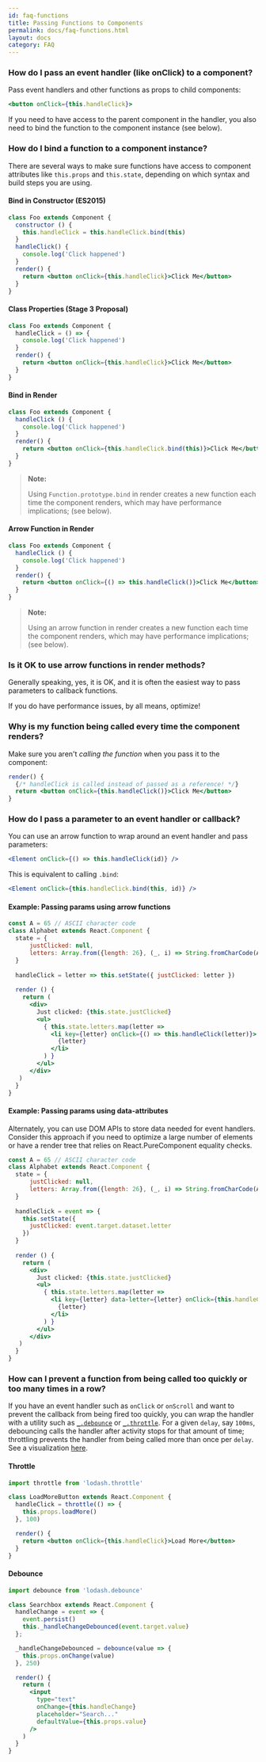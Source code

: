 ```yaml
---
id: faq-functions
title: Passing Functions to Components
permalink: docs/faq-functions.html
layout: docs
category: FAQ
---
```


### How do I pass an event handler (like onClick) to a component?

Pass event handlers and other functions as props to child components:

```jsx
<button onClick={this.handleClick}>
```

If you need to have access to the parent component in the handler, you also need to bind the function to the component instance (see below).

### How do I bind a function to a component instance?

There are several ways to make sure functions have access to component attributes like `this.props` and `this.state`, depending on which syntax and build steps you are using.

#### Bind in Constructor (ES2015)

```jsx
class Foo extends Component {
  constructor () {
    this.handleClick = this.handleClick.bind(this)
  }
  handleClick() {
    console.log('Click happened')
  }
  render() {
    return <button onClick={this.handleClick}>Click Me</button>
  }
}
```

#### Class Properties (Stage 3 Proposal)

```jsx
class Foo extends Component {
  handleClick = () => {
    console.log('Click happened')
  }
  render() {
    return <button onClick={this.handleClick}>Click Me</button>
  }
}
```

#### Bind in Render

```jsx
class Foo extends Component {
  handleClick () {
    console.log('Click happened')
  }
  render() {
    return <button onClick={this.handleClick.bind(this)}>Click Me</button>
  }
}
```

>**Note:**
>
>Using `Function.prototype.bind` in render creates a new function each time the component renders, which may have performance implications; (see below).

#### Arrow Function in Render

```jsx
class Foo extends Component {
  handleClick () {
    console.log('Click happened')
  }
  render() {
    return <button onClick={() => this.handleClick()}>Click Me</button>
  }
}
```

>**Note:**
>
>Using an arrow function in render creates a new function each time the component renders, which may have performance implications; (see below).

### Is it OK to use arrow functions in render methods?

Generally speaking, yes, it is OK, and it is often the easiest way to pass parameters to callback functions.

If you do have performance issues, by all means, optimize!

### Why is my function being called every time the component renders?

Make sure you aren't _calling the function_ when you pass it to the component:

```jsx
render() {
  {/* handleClick is called instead of passed as a reference! */}
  return <button onClick={this.handleClick()}>Click Me</button> 
}
```

### How do I pass a parameter to an event handler or callback?

You can use an arrow function to wrap around an event handler and pass parameters: 

```jsx
<Element onClick={() => this.handleClick(id)} />
```

This is equivalent to calling `.bind`:

```jsx
<Element onClick={this.handleClick.bind(this, id)} />
```

#### Example: Passing params using arrow functions

```jsx
const A = 65 // ASCII character code
class Alphabet extends React.Component {
  state = {
      justClicked: null,
      letters: Array.from({length: 26}, (_, i) => String.fromCharCode(A + i))
  }
  
  handleClick = letter => this.setState({ justClicked: letter })
  
  render () {
    return (
      <div>
        Just clicked: {this.state.justClicked}
        <ul>
          { this.state.letters.map(letter => 
            <li key={letter} onClick={() => this.handleClick(letter)}>
              {letter}
            </li>
          ) }
        </ul>
      </div>
   )
  }
}
```

#### Example: Passing params using data-attributes

Alternately, you can use DOM APIs to store data needed for event handlers. Consider this approach if you need to optimize a large number of elements or have a render tree that relies on React.PureComponent equality checks.

```jsx
const A = 65 // ASCII character code
class Alphabet extends React.Component {
  state = {
      justClicked: null,
      letters: Array.from({length: 26}, (_, i) => String.fromCharCode(A + i))
  }
  
  handleClick = event => {
    this.setState({
      justClicked: event.target.dataset.letter
    })
  }
  
  render () {
    return (
      <div>
        Just clicked: {this.state.justClicked}
        <ul>
          { this.state.letters.map(letter => 
            <li key={letter} data-letter={letter} onClick={this.handleClick}>
              {letter}
            </li>
          ) }
        </ul>
      </div>
   )
  }
}
```

### How can I prevent a function from being called too quickly or too many times in a row?

If you have an event handler such as `onClick` or `onScroll` and want to prevent the callback from being fired too quickly, you can wrap the handler with a utility such as [`_.debounce`](https://lodash.com/docs#debounce) or [`_.throttle`](https://lodash.com/docs#throttle). For a given `delay`, say `100ms`, debouncing calls the handler after activity stops for that amount of time; throttling prevents the handler from being called more than once per `delay`. See a visualization [here](http://demo.nimius.net/debounce_throttle/).

#### Throttle

```jsx
import throttle from 'lodash.throttle'

class LoadMoreButton extends React.Component {
  handleClick = throttle(() => {
    this.props.loadMore()
  }, 100)

  render() {
    return <button onClick={this.handleClick}>Load More</button>
  }
}
```

#### Debounce

```jsx
import debounce from 'lodash.debounce'

class Searchbox extends React.Component {
  handleChange = event => {
    event.persist()
    this._handleChangeDebounced(event.target.value)
  };

  _handleChangeDebounced = debounce(value => {
    this.props.onChange(value)
  }, 250)

  render() {
    return (
      <input
        type="text"
        onChange={this.handleChange}
        placeholder="Search..."
        defaultValue={this.props.value}
      />
    )
  }
}
```
